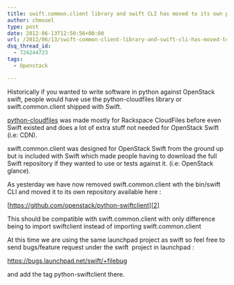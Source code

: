 ```yaml
---
title: swift.common.client library and swift CLI has moved to its own project
author: chmouel
type: post
date: 2012-06-13T12:50:56+00:00
url: /2012/06/13/swift-common-client-library-and-swift-cli-has-moved-to-its-own-project/
dsq_thread_id:
  - 724244723
tags:
  - Openstack

---
```

Historically if you wanted to write software in python against OpenStack swift, people would have use the python-cloudfiles library or swift.common.client shipped with Swift.

[python-cloudfiles][1] was made mostly for Rackspace CloudFiles before even Swift existed and does a lot of extra stuff not needed for OpenStack Swift (i.e: CDN).

swift.common.client was designed for OpenStack Swift from the ground up but is included with Swift which made people having to download the full Swift repository if they wanted to use or tests against it. (i.e: OpenStack glance).

As yesterday we have now removed swift.common.client wth the bin/swift CLI and moved it to its own repository available here :

[https://github.com/openstack/python-swiftclient][2]

This should be compatible with swift.common.client with only difference being to import swiftclient instead of importing swift.common.client

At this time we are using the same launchpad project as swift so feel free to send bugs/feature request under the swift  project in launchpad :

<https://bugs.launchpad.net/swift/+filebug>

and add the tag python-swiftclient there.

 [1]: https://github.com/rackspace/python-cloudfiles
 [2]: https://github.com/chmouel/python-swiftclient